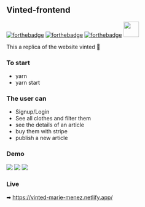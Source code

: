 ## Vinted-frontend

[![forthebadge](https://forthebadge.com/images/badges/uses-html.svg)](https://forthebadge.com) [![forthebadge](https://forthebadge.com/images/badges/uses-css.svg)](https://forthebadge.com) [![forthebadge](https://forthebadge.com/images/badges/made-with-javascript.svg)](https://forthebadge.com) 
<img src="https://cdn.jsdelivr.net/gh/devicons/devicon/icons/react/react-original.svg" height="40" />

This a replica of the website vinted 👗

### To start

* yarn
* yarn start

### The user can 

* Signup/Login
* See all clothes and filter them
* see the details of an article
* buy them with stripe 
* publish a new article

### Demo

![](https://media.giphy.com/media/eODorF2RmIHol2Wt3g/giphy.gif) 
![](https://media.giphy.com/media/jr9sXkCIjASczwccR8/giphy.gif) 
![](https://media.giphy.com/media/BROkI1LCL8eMU9ejiS/giphy.gif) 

### Live 

➡ https://vinted-marie-menez.netlify.app/
